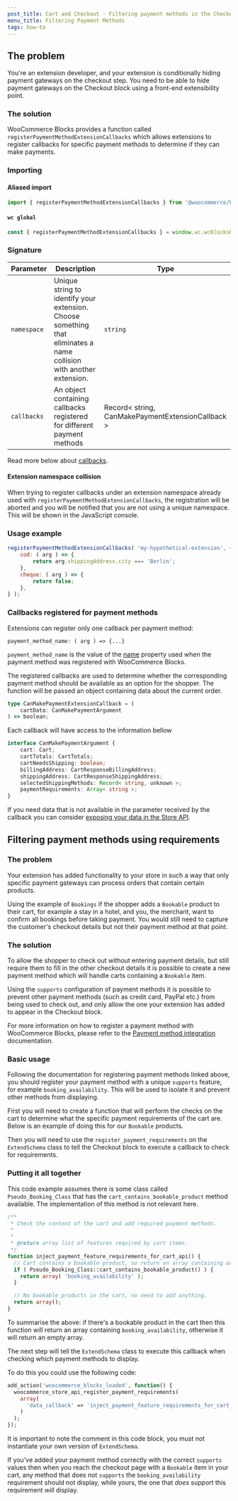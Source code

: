 ```yaml
---
post_title: Cart and Checkout - Filtering payment methods in the Checkout block
menu_title: Filtering Payment Methods
tags: how-to
---
```


<!-- markdownlint-disable MD024 -->

## The problem

You're an extension developer, and your extension is conditionally hiding payment gateways on the checkout step. You need to be able to hide payment gateways on the Checkout block using a front-end extensibility point.

### The solution

WooCommerce Blocks provides a function called `registerPaymentMethodExtensionCallbacks` which allows extensions to register callbacks for specific payment methods to determine if they can make payments.

### Importing

#### Aliased import

```js
import { registerPaymentMethodExtensionCallbacks } from '@woocommerce/blocks-registry';
```

#### `wc global`

```js
const { registerPaymentMethodExtensionCallbacks } = window.wc.wcBlocksRegistry;
```

### Signature

| Parameter   | Description                                                                                                         | Type                                              |
| ----------- | ------------------------------------------------------------------------------------------------------------------- | ------------------------------------------------- |
| `namespace` | Unique string to identify your extension. Choose something that eliminates a name collision with another extension. | `string`                                          |
| `callbacks` | An object containing callbacks registered for different payment methods                                             | Record< string, CanMakePaymentExtensionCallback > |

Read more below about [callbacks](#callbacks-registered-for-payment-methods).

#### Extension namespace collision

When trying to register callbacks under an extension namespace already used with `registerPaymentMethodExtensionCallbacks`, the registration will be aborted and you will be notified that you are not using a unique namespace. This will be shown in the JavaScript console.

### Usage example

```js
registerPaymentMethodExtensionCallbacks( 'my-hypothetical-extension', {
	cod: ( arg ) => {
		return arg.shippingAddress.city === 'Berlin';
	},
	cheque: ( arg ) => {
		return false;
	},
} );
```

### Callbacks registered for payment methods

Extensions can register only one callback per payment method:

```text
payment_method_name: ( arg ) => {...}
```

`payment_method_name` is the value of the [name](payment-method-integration.md#name-required) property used when the payment method was registered with WooCommerce Blocks.

The registered callbacks are used to determine whether the corresponding payment method should be available as an option for the shopper. The function will be passed an object containing data about the current order.

```ts
type CanMakePaymentExtensionCallback = (
	cartData: CanMakePaymentArgument
) => boolean;
```

Each callback will have access to the information bellow

```ts
interface CanMakePaymentArgument {
	cart: Cart;
	cartTotals: CartTotals;
	cartNeedsShipping: boolean;
	billingAddress: CartResponseBillingAddress;
	shippingAddress: CartResponseShippingAddress;
	selectedShippingMethods: Record< string, unknown >;
	paymentRequirements: Array< string >;
}
```

If you need data that is not available in the parameter received by the callback you can consider [exposing your data in the Store API](https://github.com/woocommerce/woocommerce/blob/1675c63bba94c59703f57c7ef06e7deff8fd6bba/plugins/woocommerce/client/blocks/docs/third-party-developers/extensibility/rest-api/extend-rest-api-add-data.md).


## Filtering payment methods using requirements

### The problem

Your extension has added functionality to your store in such a way that only specific payment gateways can process orders that contain certain products.

Using the example of `Bookings` if the shopper adds a `Bookable` product to their cart, for example a stay in a hotel, and you, the merchant, want to confirm all bookings before taking payment. You would still need to capture the customer's checkout details but not their payment method at that point.

### The solution

To allow the shopper to check out without entering payment details, but still require them to fill in the other checkout details it is possible to create a new payment method which will handle carts containing a `Bookable` item.

Using the `supports` configuration of payment methods it is possible to prevent other payment methods (such as credit card, PayPal etc.) from being used to check out, and only allow the one your extension has added to appear in the Checkout block.

For more information on how to register a payment method with WooCommerce Blocks, please refer to the [Payment method integration](./payment-method-integration.md) documentation.

### Basic usage

Following the documentation for registering payment methods linked above, you should register your payment method with a unique `supports` feature, for example `booking_availability`. This will be used to isolate it and prevent other methods from displaying.

First you will need to create a function that will perform the checks on the cart to determine what the specific payment requirements of the cart are. Below is an example of doing this for our `Bookable` products.

Then you will need to use the `register_payment_requirements` on the `ExtendSchema` class to tell the Checkout block to execute a callback to check for requirements.

### Putting it all together

This code example assumes there is some class called `Pseudo_Booking_Class` that has the `cart_contains_bookable_product` method available. The implementation of this method is not relevant here.

```php
/**
 * Check the content of the cart and add required payment methods.
 *
 *
 * @return array list of features required by cart items.
 */
function inject_payment_feature_requirements_for_cart_api() {
  // Cart contains a bookable product, so return an array containing our requirement of booking_availability.
  if ( Pseudo_Booking_Class::cart_contains_bookable_product() ) {
    return array( 'booking_availability' );
  }

  // No bookable products in the cart, no need to add anything.
  return array();
}
```

To summarise the above: if there's a bookable product in the cart then this function will return an array containing `booking_availability`, otherwise it will return an empty array.

The next step will tell the `ExtendSchema` class to execute this callback when checking which payment methods to display.

To do this you could use the following code:

```php
add_action('woocommerce_blocks_loaded', function() {
  woocommerce_store_api_register_payment_requirements(
    array(
      'data_callback' => 'inject_payment_feature_requirements_for_cart_api',
    )
  );
});
```

It is important to note the comment in this code block, you must not instantiate your own version of `ExtendSchema`.

If you've added your payment method correctly with the correct `supports` values then when you reach the checkout page with a `Bookable` item in your cart, any method that does not `supports` the `booking_availability` requirement should not display, while yours, the one that _does_ support this requirement _will_ display.
